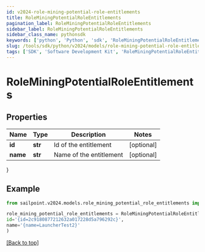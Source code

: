 ```yaml
---
id: v2024-role-mining-potential-role-entitlements
title: RoleMiningPotentialRoleEntitlements
pagination_label: RoleMiningPotentialRoleEntitlements
sidebar_label: RoleMiningPotentialRoleEntitlements
sidebar_class_name: pythonsdk
keywords: ['python', 'Python', 'sdk', 'RoleMiningPotentialRoleEntitlements', 'V2024RoleMiningPotentialRoleEntitlements'] 
slug: /tools/sdk/python/v2024/models/role-mining-potential-role-entitlements
tags: ['SDK', 'Software Development Kit', 'RoleMiningPotentialRoleEntitlements', 'V2024RoleMiningPotentialRoleEntitlements']
---
```


# RoleMiningPotentialRoleEntitlements


## Properties

Name | Type | Description | Notes
------------ | ------------- | ------------- | -------------
**id** | **str** | Id of the entitlement | [optional] 
**name** | **str** | Name of the entitlement | [optional] 
}

## Example

```python
from sailpoint.v2024.models.role_mining_potential_role_entitlements import RoleMiningPotentialRoleEntitlements

role_mining_potential_role_entitlements = RoleMiningPotentialRoleEntitlements(
id='{id=2c9180877212632a017228d5a796292c}',
name='{name=LauncherTest2}'
)

```
[[Back to top]](#) 

